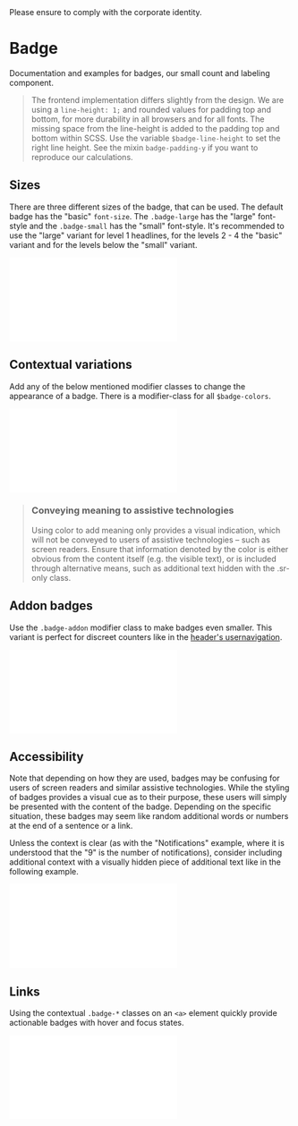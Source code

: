 <AlertInfo alertHeadline="Modifiable">
Please ensure to comply with the corporate identity.
</AlertInfo>

# Badge

Documentation and examples for badges, our small count and labeling component.

> The frontend implementation differs slightly from the design. We are using a `line-height: 1;` and rounded values for padding top and bottom, for more durability in all browsers and for all fonts. The missing space from the line-height is added to the padding top and bottom within SCSS. Use the variable `$badge-line-height` to set the right line height. See the mixin `badge-padding-y` if you want to reproduce our calculations.

## Sizes

There are three different sizes of the badge, that can be used. The default badge has the "basic" `font-size`. The `.badge-large` has the "large" font-style and the `.badge-small` has the "small" font-style. It's recommended to use the "large" variant for level 1 headlines, for the levels 2 - 4 the "basic" variant and for the levels below the "small" variant.

<ContentRack
    fields='
        "preview": {
            "src": "examples/BadgeSize.html",
            "type": "link"
        },
        "<html>":{
            "src": "examples/BadgeSize.html",
            "type": "content",
            "selector": "#app"
        }
    '
 />

![BadgeSize](examples/BadgeSize.html)


## Contextual variations

Add any of the below mentioned modifier classes to change the appearance of a badge. There is a modifier-class for all `$badge-colors`.

<ContentRack
    fields='
        "preview": {
            "src": "examples/BadgeColor.html",
            "type": "link"
        },
        "<html>":{
            "src": "examples/BadgeColor.html",
            "type": "content",
            "selector": "#app"
        }
    '
 />

![BadgeColor](examples/BadgeColor.html)

> ### Conveying meaning to assistive technologies
>
> Using color to add meaning only provides a visual indication, which will not be conveyed to users of assistive technologies – such as screen readers. Ensure that information denoted by the color is either obvious from the content itself (e.g. the visible text), or is included through alternative means, such as additional text hidden with the .sr-only class.


## Addon badges

Use the `.badge-addon` modifier class to make badges even smaller. This variant is perfect for discreet counters like in the [header's usernavigation](../Header/Header.md).

<ContentRack
    fields='
        "preview": {
            "src": "examples/BadgeAddon.html",
            "type": "link"
        },
        "<html>":{
            "src": "examples/BadgeAddon.html",
            "type": "content",
            "selector": "#app"
        }
    '
 />

![BadgeAddon](examples/BadgeAddon.html)

## Accessibility

Note that depending on how they are used, badges may be confusing for users of screen readers and similar assistive technologies. While the styling of badges provides a visual cue as to their purpose, these users will simply be presented with the content of the badge. Depending on the specific situation, these badges may seem like random additional words or numbers at the end of a sentence or a link.

Unless the context is clear (as with the "Notifications" example, where it is understood that the "9" is the number of notifications), consider including additional context with a visually hidden piece of additional text like in the following example.

<ContentRack
    fields='
        "preview": {
            "src": "examples/BadgeAccessibility.html",
            "type": "link"
        },
        "<html>":{
            "src": "examples/BadgeAccessibility.html",
            "type": "content",
            "selector": "#app"
        }
    '
 />

![BadgeAccessibility](examples/BadgeAccessibility.html)

## Links

Using the contextual `.badge-*` classes on an `<a>` element quickly provide actionable badges with hover and focus states.

<ContentRack
    fields='
        "preview": {
            "src": "examples/BadgeLinks.html",
            "type": "link"
        },
        "<html>":{
            "src": "examples/BadgeLinks.html",
            "type": "content",
            "selector": "#app"
        }
    '
 />

![BadgeLinks](examples/BadgeLinks.html)
